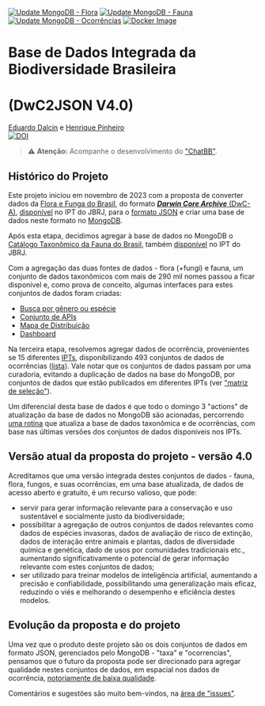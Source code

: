 [![Update MongoDB - Flora](https://github.com/biopinda/Biodiversidade-Online/actions/workflows/update-mongodb-flora.yml/badge.svg)](https://github.com/biopinda/Biodiversidade-Online/actions/workflows/update-mongodb-flora.yml)
[![Update MongoDB - Fauna](https://github.com/biopinda/Biodiversidade-Online/actions/workflows/update-mongodb-fauna.yml/badge.svg)](https://github.com/biopinda/Biodiversidade-Online/actions/workflows/update-mongodb-fauna.yml)
[![Update MongoDB - Ocorrências](https://github.com/biopinda/Biodiversidade-Online/actions/workflows/update-mongodb-occurrences.yml/badge.svg)](https://github.com/biopinda/Biodiversidade-Online/actions/workflows/update-mongodb-occurrences.yml)
[![Docker Image](https://github.com/biopinda/Biodiversidade-Online/actions/workflows/docker.yml/badge.svg)](https://github.com/biopinda/Biodiversidade-Online/pkgs/container/darwincorejson)

# Base de Dados Integrada da Biodiversidade Brasileira

# (DwC2JSON V4.0)

[Eduardo Dalcin](https://github.com/edalcin) e [Henrique Pinheiro](https://github.com/Phenome)<br>
[![DOI](https://zenodo.org/badge/DOI/10.5281/zenodo.15261018.svg)](https://doi.org/10.5281/zenodo.15261018)

> :warning: **Atenção:** Acompanhe o desenvolvimento do ["ChatBB"](https://github.com/biopinda/Biodiversidade-Online/blob/main/chatbb.md).

## Histórico do Projeto

Este projeto iniciou em novembro de 2023 com a proposta de converter dados da [Flora e Funga do Brasil](http://floradobrasil.jbrj.gov.br/reflora/listaBrasil/ConsultaPublicaUC/ConsultaPublicaUC.do), do formato [**_Darwin Core Archive_** (DwC-A)](https://www.gbif.org/pt/darwin-core), [disponível](https://ipt.jbrj.gov.br/jbrj/resource?r=lista_especies_flora_brasil) no IPT do JBRJ, para o [formato JSON](https://pt.wikipedia.org/wiki/JSON) e criar uma base de dados neste formato no [MongoDB](https://www.mongodb.com/).

Após esta etapa, decidimos agregar à base de dados no MongoDB o [Catálogo Taxonômico da Fauna do Brasil](http://fauna.jbrj.gov.br/), também [disponível](https://ipt.jbrj.gov.br/jbrj/resource?r=catalogo_taxonomico_da_fauna_do_brasil) no IPT do JBRJ.

Com a agregação das duas fontes de dados - flora (+fungi) e fauna, um conjunto de dados taxonômicos com mais de 290 mil nomes passou a ficar disponível e, como prova de conceito, algumas interfaces para estes conjuntos de dados foram criadas:

- [Busca por gênero ou espécie](https://dwc2json.dalc.in/taxa)
- [Conjunto de APIs](https://dwc2json.dalc.in/api)
- [Mapa de Distribuição](https://dwc2json.dalc.in/mapa)
- [Dashboard](https://dwc2json.dalc.in/dashboard)

Na terceira etapa, resolvemos agregar dados de ocorrência, provenientes se 15 diferentes [IPTs](https://www.gbif.org/pt/ipt), disponibilizando 493 conjuntos de dados de ocorrências ([lista](https://github.com/biopinda/Biodiversidade-Online/blob/main/packages/ingest/referencias/occurrences.csv)). Vale notar que os conjuntos de dados passam por uma curadoria, evitando a duplicação de dados na base do MongoDB, por conjuntos de dados que estão publicados em diferentes IPTs (ver ["matriz de seleção"](https://github.com/biopinda/Biodiversidade-Online/blob/main/packages/ingest/referencias/matrizSelecaoFontes.md)).

Um diferencial desta base de dados é que todo o domingo 3 "actions" de atualização da base de dados no MongoDB são acionadas, percorrendo [uma rotina](https://github.com/biopinda/Biodiversidade-Online/blob/main/atualizacao.md) que atualiza a base de dados taxonômica e de ocorrências, com base nas últimas versões dos conjuntos de dados disponíveis nos IPTs.

## Versão atual da proposta do projeto - versão 4.0

Acreditamos que uma versão integrada destes conjuntos de dados - fauna, flora, fungos, e suas ocorrências, em uma base atualizada, de dados de acesso aberto e gratuito, é um recurso valioso, que pode:

- servir para gerar informação relevante para a conservação e uso sustentável e socialmente justo da biodiversidade;
- possibilitar a agregação de outros conjuntos de dados relevantes como dados de espécies invasoras, dados de avaliação de risco de extinção, dados de interação entre animais e plantas, dados de diversidade química e genética, dado de usos por comunidades tradicionais etc., aumentando significativamente o potencial de gerar informação relevante com estes conjuntos de dados;
- ser utilizado para treinar modelos de inteligência artificial, aumentando a precisão e confiabilidade, possibilitando uma generalização mais eficaz, reduzindo o viés e melhorando o desempenho e eficiência destes modelos.

## Evolução da proposta e do projeto

Uma vez que o produto deste projeto são os dois conjuntos de dados em formato JSON, gerenciados pelo MongoDB - "taxa" e "ocorrencias", pensamos que o futuro da proposta pode ser direcionado para agregar qualidade nestes conjuntos de dados, em espacial nos dados de ocorrência, [notoriamente de baixa qualidade](https://www.ibge.gov.br/geociencias/investigacoes-experimentais-geo/informacoes-geocientificas-experimentais/38371-avaliacao-dos-dados-sobre-a-biodiversidade-brasileira.html).

Comentários e sugestões são muito bem-vindos, na [área de "issues"](https://github.com/biopinda/Biodiversidade-Online/issues).
